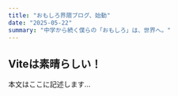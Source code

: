 ```yaml
---
title: "おもしろ界隈ブログ、始動"
date: "2025-05-22"
summary: "中学から続く僕らの「おもしろ」は、世界へ。"
---
```


## Viteは素晴らしい！
本文はここに記述します...